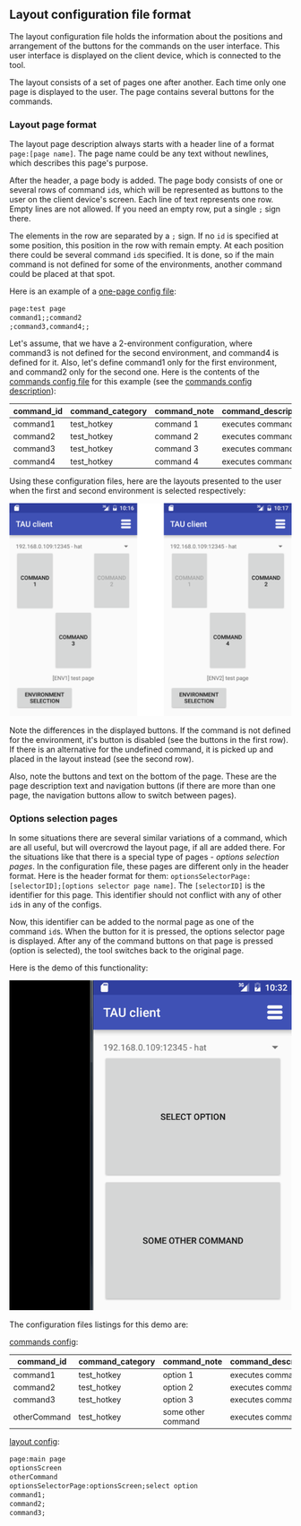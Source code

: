 ## Layout configuration file format ##

The layout configuration file holds the information about the positions and arrangement of the buttons for the commands on the user interface. This user interface is displayed on the client device, which is connected to the tool.

The layout consists of a set of pages one after another. Each time only one page is displayed to the user. The page contains several buttons for the commands.

### Layout page format ###

The layout page description always starts with a header line of a format `page:[page name]`. The page name could be any text without newlines, which describes this page's purpose.

After the header, a page body is added. The page body consists of one or several rows of command `id`s, which will be represented as buttons to the user on the client device's screen. Each line of text represents one row. Empty lines are not allowed. If you need an empty row, put a single `;` sign there.

The elements in the row are separated by a `;` sign. If no `id` is specified at some position, this position in the row with remain empty.
At each position there could be several command `id`s specified. It is done, so if the main command is not defined for some of the environments, another command could be placed at that spot.

Here is an example of a [one-page config file](../config_samples/layout_config_layout1.info):

```
page:test page
command1;;command2
;command3,command4;;
```

Let's assume, that we have a 2-environment configuration, where command3 is not defined for the second environment, and command4 is defined for it. Also, let's define command1 only for the first environment, and command2 only for the second one.
Here is the contents of the [commands config file](../config_samples/layout_config_commands1.csv) for this example (see the [commands config description](commands_config.md)):

|command_id|command_category|command_note|command_description|ENV1|ENV2|
|------|------|------|------|------|------|
|command1|test_hotkey|command 1|executes command 1|c1|
|command2|test_hotkey|command 2|executes command 2||c2|
|command3|test_hotkey|command 3|executes command 3|c3|
|command4|test_hotkey|command 4|executes command 4||c4|

Using these configuration files, here are the layouts presented to the user when the first and second environment is selected respectively:

![layouts for env1 and env2](../media/layouts_conifg_demo.png)

Note the differences in the displayed buttons. If the command is not defined for the environment, it's button is disabled (see the buttons in the first row). If there is an alternative for the undefined command, it is picked up and placed in the layout instead (see the second row).

Also, note the buttons and text on the bottom of the page. These are the page description text and navigation buttons (if there are more than one page, the navigation buttons allow to switch between pages).

### Options selection pages ###

In some situations there are several similar variations of a command, which are all useful, but will overcrowd the layout page, if all are added there. For the situations like that there is a special type of pages - _options selection pages_.
In the configuration file, these pages are different only in the header format. Here is the header format for them: `optionsSelectorPage:[selectorID];[options selector page name]`. The `[selectorID]` is the identifier for this page. This identifier should not conflict with any of other `id`s in any of the configs.

Now, this identifier can be added to the normal page as one of the command `id`s. When the button for it is pressed, the options selector page is displayed. After any of the command buttons on that page is pressed (option is selected), the tool switches back to the original page.

Here is the demo of this functionality:

![options selection page demo](../media/layouts_conifg_options_selector_demo.gif)

The configuration files listings for this demo are:

[commands config](../config_samples/layout_config_commands2.csv):

|command_id|command_category|command_note|command_description|ENV1|
|------|------|------|------|------|
|command1|test_hotkey|option 1|executes command 1|c1|
|command2|test_hotkey|option 2|executes command 2|c2|
|command3|test_hotkey|option 3|executes command 3|c3|
|otherCommand|test_hotkey|some other command|executes command 3|other|

[layout config](../config_samples/layout_config_layout2.info):
```
page:main page
optionsScreen
otherCommand
optionsSelectorPage:optionsScreen;select option
command1;
command2;
command3;
```

